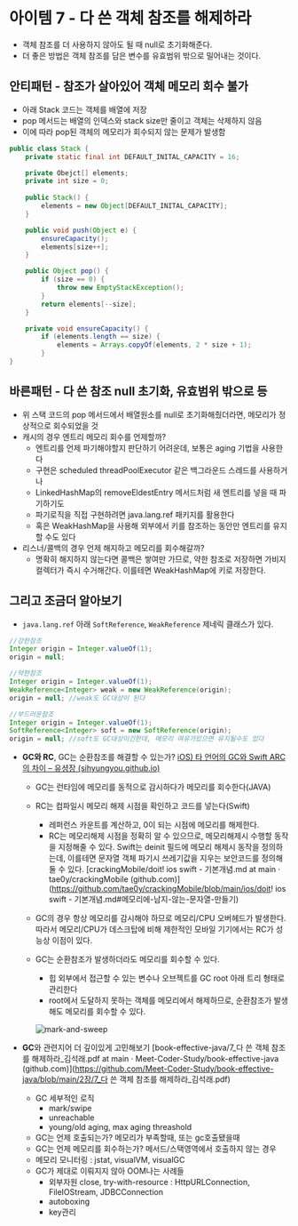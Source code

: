 # 아이템 7 - 다 쓴 객체 참조를 해제하라

- 객체 참조를 더 사용하지 않아도 될 때 null로 초기화해준다.
- 더 좋은 방법은 객체 참조를 담은 변수를 유효범위 밖으로 밀어내는 것이다.


  

## 안티패턴 - 참조가 살아있어 객체 메모리 회수 불가

- 아래 Stack 코드는 객체를 배열에 저장
- pop 메서드는 배열의 인덱스와 stack size만 줄이고 객체는 삭제하지 않음
- 이에 따라 pop된 객체의 메모리가 회수되지 않는 문제가 발생함

```java
public class Stack {
	private static final int DEFAULT_INITAL_CAPACITY = 16;

	private Obejct[] elements;
	private int size = 0;
	
	public Stack() {
		elements = new Object[DEFAULT_INITAL_CAPACITY];
	}

	public void push(Object e) {
		ensureCapacity();
		elements[size++];
	}

	public Object pop() {
		if (size == 0) {
			throw new EmptyStackException();
		}
		return elements[--size];
	}

	private void ensureCapacity() {
		if (elements.length == size) {
			elements = Arrays.copyOf(elements, 2 * size + 1);
		}
}
```

  

## 바른패턴 - 다 쓴 참조 null 초기화, 유효범위 밖으로 등

- 위 스택 코드의 pop 메서드에서 배열원소를 null로 초기화해줬더라면, 메모리가 정상적으로 회수되었을 것
- 캐시의 경우 엔트리 메모리 회수를 언제할까?
  - 엔트리를 언제 파기해야할지 판단하기 어려운데, 보통은 aging 기법을 사용한다
  - 구현은 scheduled threadPoolExecutor 같은 백그라운드 스레드를 사용하거나
  - LinkedHashMap의 removeEldestEntry 메서드처럼 새 엔트리를 넣을 때 파기하기도
  - 파기로직을 직접 구현하려면 java.lang.ref 패키지를 활용한다
  - 혹은 WeakHashMap을 사용해 외부에서 키를 참조하는 동안만 엔트리를 유지할 수도 있다
- 리스너/콜백의 경우 언제 해지하고 메모리를 회수해갈까?
  - 명확히 해지하지 않는다면 콜백은 쌓여만 가므로, 약한 참조로 저장하면 가비지 컬렉터가 즉시 수거해간다. 이를테면 WeakHashMap에 키로 저장한다.


  

## 그리고 조금더 알아보기

- `java.lang.ref` 아래 `SoftReference`, `WeakReference` 제네릭 클래스가 있다.

```java
//강한참조
Integer origin = Integer.valueOf(1);
origin = null;

//약한참조
Integer origin = Integer.valueOf(1);
WeakReference<Integer> weak = new WeakReference(origin);
origin = null; //weak도 GC대상이 된다

//부드러운참조
Integer origin = Integer.valueOf(1);
SoftReference<Integer> soft = new SoftReference(origin);
origin = null; //soft도 GC대상이긴한데, 메모리 여유가있으면 유지될수도 있다
```

- **GC와 RC**, GC는 순환참조를 해결할 수 있는가? [iOS) 타 언어의 GC와 Swift ARC의 차이 – 유셩장 (sihyungyou.github.io)](https://sihyungyou.github.io/iOS-GC-vs-ARC/)

  - GC는 런타임에 메모리를 동적으로 감시하다가 메모리를 회수한다(JAVA)

  - RC는 컴파일시 메모리 해제 시점을 확인하고 코드를 넣는다(Swift)

    - 레퍼런스 카운트를 계산하고, 0이 되는 시점에 메모리를 해제한다.
    - RC는 메모리해제 시점을 정확히 알 수 있으므로, 메모리해제시 수행할 동작을 지정해줄 수 있다. Swift는 deinit 필드에 메모리 해제시 동작을 정의하는데, 이를테면 문자열 객체 파기시 쓰레기값을 지우는 보안코드를 정의해둘 수 있다. [crackingMobile/doit! ios swift - 기본개념.md at main · tae0y/crackingMobile (github.com)](https://github.com/tae0y/crackingMobile/blob/main/ios/doit! ios swift - 기본개념.md#메모리에-남지-않는-문자열-만들기)

  - GC의 경우 항상 메모리를 감시해야 하므로 메모리/CPU 오버헤드가 발생한다. 따라서 메모리/CPU가 데스크탑에 비해 제한적인 모바일 기기에서는 RC가 성능상 이점이 있다.

  - GC는 순환참조가 발생하더라도 메모리를 회수할 수 있다.

    - 힙 외부에서 접근할 수 있는 변수나 오브젝트를 GC root 아래 트리 형태로 관리한다
    - root에서 도달하지 못하는 객체를 메모리에서 해제하므로, 순환참조가 발생해도 메모리를 회수할 수 있다.

    ![mark-and-sweep](https://user-images.githubusercontent.com/35067611/106987013-ed1d7300-67af-11eb-8836-70c559828235.png)

- **GC**와 관련지어 더 깊이있게 고민해보기 [book-effective-java/7\_다 쓴 객체 참조를 해제하라_김석래.pdf at main · Meet-Coder-Study/book-effective-java (github.com)](https://github.com/Meet-Coder-Study/book-effective-java/blob/main/2장/7_다 쓴 객체 참조를 해제하라_김석래.pdf)
  
  - GC 세부적인 로직
    - mark/swipe
    - unreachable
    - young/old aging, max aging threashold
  - GC는 언제 호출되는가? 메모리가 부족할때, 또는 gc호출됐을때
  - GC는 언제 메모리를 회수하는가? 메서드/스택영역에서 호출하지 않는 경우
  - 메모리 모니터링 : jstat, visualVM, visualGC
  - GC가 제대로 이뤄지지 않아 OOM나는 사례들
    - 외부자원 close, try-with-resource : HttpURLConnection, FileIOStream, JDBCConnection 
    - autoboxing
    - key관리
  
